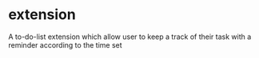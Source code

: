 # extension
A to-do-list extension which allow user to keep a track of their task with a reminder according to the time set
